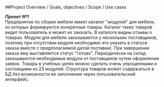 ##Project Overview / Goals, objectives / Scope / Use cases

**_Проект №1_**     
Предприятие по сборке мебели имеет каталог "модулей" для мебели, из которых формируются конкретные товары. Каталог таких товаров видит пользователь и может их заказать. В каталоге видны отзывы о товарах. Модули для мебели заказываются у нескольких поставщиков, поэтому при отсутствии модуля необходимо это указать в статусе заказа вместе с предполагаемой датой поставки). При завершении заказа ему выставляется статус "готово". Периодически на склад заказываются необходимые модули от поставщиков путем оформления заявок. Товары в учебных целях можно сделать очень упрощенными и состоящими из 2­3 модулей. Структура товаров может содержаться в БД без возможности ее заполнения через пользовательский интерфейс.
